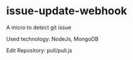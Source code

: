 # issue-update-webhook

A micro to detect git issue

Used technology: NodeJs, MongoDB

Edit Repository: pull/pull.js
